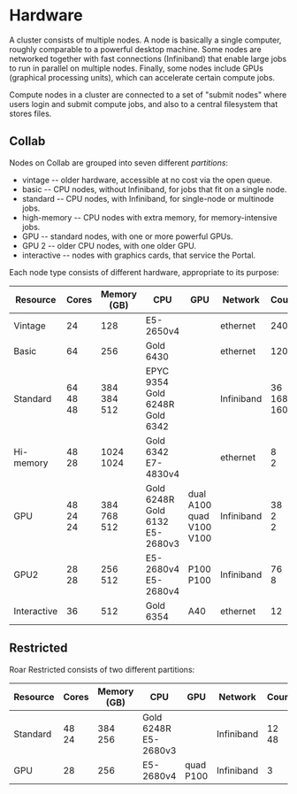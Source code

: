 # Hardware

A cluster consists of multiple nodes.
A node is basically a single computer, 
roughly comparable to a powerful desktop machine.
Some nodes are networked together with fast connections (Infiniband)
that enable large jobs to run in parallel on multiple nodes.
Finally, some nodes include GPUs (graphical processing units),
which can accelerate certain compute jobs.

Compute nodes in a cluster 
are connected to a set of "submit nodes"
where users login and submit compute jobs,
and also to a central filesystem that stores files.


## Collab[](#partitions)

Nodes on Collab are grouped into seven different *partitions*:

- vintage -- older hardware, accessible at no cost via the open queue.
- basic -- CPU nodes, without Infiniband, for jobs that fit on a single node.
- standard -- CPU nodes, with Infiniband, for single-node or multinode jobs.
- high-memory -- CPU nodes with extra memory, for memory-intensive jobs.
- GPU -- standard nodes, with one or more powerful GPUs.
- GPU 2 -- older CPU nodes, with one older GPU.
- interactive -- nodes with graphics cards, that service the Portal.

Each node type consists of different hardware, 
appropriate to its purpose:

| Resource | Cores | Memory (GB) | CPU | GPU | Network | Count |
| ---- | ---- | ---- | ---- | ---- | ---- | ---- |
| Vintage | 24 | 128 | E5-2650v4 | | ethernet | 240 |
| Basic | 64 | 256 | Gold 6430 | | ethernet | 120 |
| Standard | 64 <br> 48 <br> 48 | 384 <br> 384 <br> 512 | EPYC 9354 <br> Gold 6248R <br> Gold 6342 | | Infiniband | 36 <br> 168 <br> 160 |
| Hi-memory | 48 <br> 28 | 1024 <br> 1024 | Gold 6342 <br> E7-4830v4 | | ethernet | 8 <br> 2 |
| GPU | 48 <br> 24 <br> 24 | 384 <br> 768 <br> 512 | Gold 6248R <br> Gold 6132 <br> E5-2680v3 | dual A100 <br> quad V100 <br> V100 | Infiniband | 38 <br> 2 <br> 2 |
| GPU2 | 28 <br> 28 | 256 <br> 512 | E5-2680v4 <br> E5-2680v4 | P100 <br> P100 | Infiniband | 76 <br> 8 |
| Interactive | 36 | 512 | Gold 6354 | A40 | ethernet | 12 |

## Restricted

Roar Restricted consists of two different partitions:

| Resource | Cores | Memory (GB) | CPU | GPU | Network | Count |
| ---- | ---- | ---- | ---- | ---- | ---- | ---- |
| Standard | 48 <br> 24 | 384 <br> 256 | Gold 6248R <br> E5-2680v3 | | Infiniband | 12 <br> 48 |
| GPU | 28 | 256 | E5-2680v4 | quad P100 | Infiniband | 3 |
